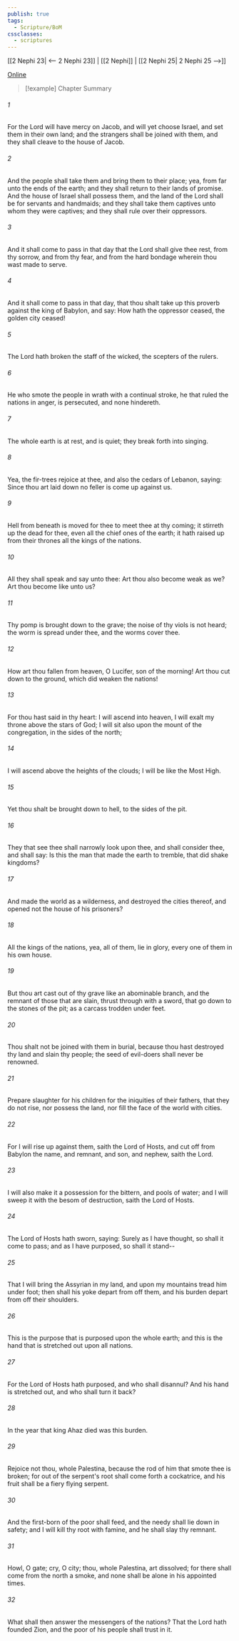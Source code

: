 ```yaml
---
publish: true
tags:
  - Scripture/BoM
cssclasses:
  - scriptures
---
```

[[2 Nephi 23| <-- 2 Nephi 23]] | [[2 Nephi]] | [[2 Nephi 25| 2 Nephi 25 -->]]

[Online](https://churchofjesuschrist.org/study/scriptures/bofm/2-ne/24?lang=eng)

>[!example] Chapter Summary
>
###### 1
For the Lord will have mercy on Jacob, and will yet choose Israel, and set them in their own land; and the strangers shall be joined with them, and they shall cleave to the house of Jacob.
###### 2
And the people shall take them and bring them to their place; yea, from far unto the ends of the earth; and they shall return to their lands of promise. And the house of Israel shall possess them, and the land of the Lord shall be for servants and handmaids; and they shall take them captives unto whom they were captives; and they shall rule over their oppressors.
###### 3
And it shall come to pass in that day that the Lord shall give thee rest, from thy sorrow, and from thy fear, and from the hard bondage wherein thou wast made to serve.
###### 4
And it shall come to pass in that day, that thou shalt take up this proverb against the king of Babylon, and say: How hath the oppressor ceased, the golden city ceased!
###### 5
The Lord hath broken the staff of the wicked, the scepters of the rulers.
###### 6
He who smote the people in wrath with a continual stroke, he that ruled the nations in anger, is persecuted, and none hindereth.
###### 7
The whole earth is at rest, and is quiet; they break forth into singing.
###### 8
Yea, the fir-trees rejoice at thee, and also the cedars of Lebanon, saying: Since thou art laid down no feller is come up against us.
###### 9
Hell from beneath is moved for thee to meet thee at thy coming; it stirreth up the dead for thee, even all the chief ones of the earth; it hath raised up from their thrones all the kings of the nations.
###### 10
All they shall speak and say unto thee: Art thou also become weak as we? Art thou become like unto us?
###### 11
Thy pomp is brought down to the grave; the noise of thy viols is not heard; the worm is spread under thee, and the worms cover thee.
###### 12
How art thou fallen from heaven, O Lucifer, son of the morning! Art thou cut down to the ground, which did weaken the nations!
###### 13
For thou hast said in thy heart: I will ascend into heaven, I will exalt my throne above the stars of God; I will sit also upon the mount of the congregation, in the sides of the north;
###### 14
I will ascend above the heights of the clouds; I will be like the Most High.
###### 15
Yet thou shalt be brought down to hell, to the sides of the pit.
###### 16
They that see thee shall narrowly look upon thee, and shall consider thee, and shall say: Is this the man that made the earth to tremble, that did shake kingdoms?
###### 17
And made the world as a wilderness, and destroyed the cities thereof, and opened not the house of his prisoners?
###### 18
All the kings of the nations, yea, all of them, lie in glory, every one of them in his own house.
###### 19
But thou art cast out of thy grave like an abominable branch, and the remnant of those that are slain, thrust through with a sword, that go down to the stones of the pit; as a carcass trodden under feet.
###### 20
Thou shalt not be joined with them in burial, because thou hast destroyed thy land and slain thy people; the seed of evil-doers shall never be renowned.
###### 21
Prepare slaughter for his children for the iniquities of their fathers, that they do not rise, nor possess the land, nor fill the face of the world with cities.
###### 22
For I will rise up against them, saith the Lord of Hosts, and cut off from Babylon the name, and remnant, and son, and nephew, saith the Lord.
###### 23
I will also make it a possession for the bittern, and pools of water; and I will sweep it with the besom of destruction, saith the Lord of Hosts.
###### 24
The Lord of Hosts hath sworn, saying: Surely as I have thought, so shall it come to pass; and as I have purposed, so shall it stand--
###### 25
That I will bring the Assyrian in my land, and upon my mountains tread him under foot; then shall his yoke depart from off them, and his burden depart from off their shoulders.
###### 26
This is the purpose that is purposed upon the whole earth; and this is the hand that is stretched out upon all nations.
###### 27
For the Lord of Hosts hath purposed, and who shall disannul? And his hand is stretched out, and who shall turn it back?
###### 28
In the year that king Ahaz died was this burden.
###### 29
Rejoice not thou, whole Palestina, because the rod of him that smote thee is broken; for out of the serpent's root shall come forth a cockatrice, and his fruit shall be a fiery flying serpent.
###### 30
And the first-born of the poor shall feed, and the needy shall lie down in safety; and I will kill thy root with famine, and he shall slay thy remnant.
###### 31
Howl, O gate; cry, O city; thou, whole Palestina, art dissolved; for there shall come from the north a smoke, and none shall be alone in his appointed times.
###### 32
What shall then answer the messengers of the nations? That the Lord hath founded Zion, and the poor of his people shall trust in it.



